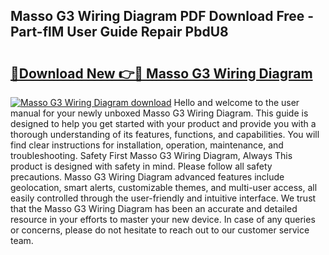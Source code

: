 ## Masso G3 Wiring Diagram PDF Download Free - Part-flM User Guide Repair PbdU8

# <h2><a href="http://dfjzkkf.blite.top/?on=Masso+G3+Wiring+Diagram">🔗Download New 👉🔴 Masso G3 Wiring Diagram</a></h2>

[![Masso G3 Wiring Diagram download](https://i.imgur.com/lujVjoI.png)](http://dfjzkkf.blite.top/?on=Masso+G3+Wiring+Diagram)
Hello and welcome to the user manual for your newly unboxed Masso G3 Wiring Diagram. This guide is designed to help you get started with your product and provide you with a thorough understanding of its features, functions, and capabilities. You will find clear instructions for installation, operation, maintenance, and troubleshooting. Safety First Masso G3 Wiring Diagram, Always This product is designed with safety in mind. Please follow all safety precautions. Masso G3 Wiring Diagram advanced features include geolocation, smart alerts, customizable themes, and multi-user access, all easily controlled through the user-friendly and intuitive interface. We trust that the Masso G3 Wiring Diagram has been an accurate and detailed resource in your efforts to master your new device. In case of any queries or concerns, please do not hesitate to reach out to our customer service team.
